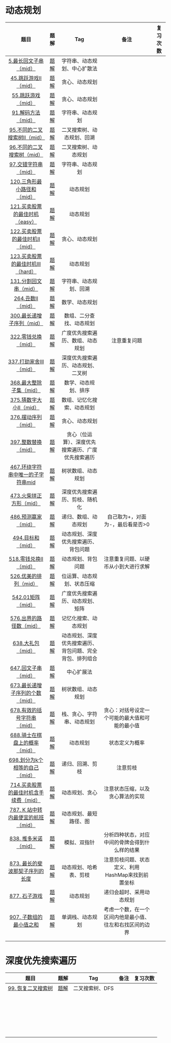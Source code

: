 # 动态规划



|                             题目                             |                             题解                             |                           Tag                            |                           备注                           | 复习次数 |
| :----------------------------------------------------------: | :----------------------------------------------------------: | :------------------------------------------------------: | :------------------------------------------------------: | :------: |
| [5.最长回文子串（mid）](https://leetcode.cn/problems/longest-palindromic-substring/) | [题解](https://leetcode.cn/problems/longest-palindromic-substring/solution/zhong-xin-kuo-san-dong-tai-gui-hua-by-liweiwei1419/) |               字符串、动态规划、中心扩散法               |                                                          |          |
| [45.跳跃游戏II（mid）](https://leetcode.cn/problems/jump-game-ii/) | [题解](https://leetcode.cn/problems/jump-game-ii/solution/xiang-xi-tong-su-de-si-lu-fen-xi-duo-jie-fa-by-10/) |                      贪心、动态规划                      |                                                          |          |
| [55.跳跃游戏（mid）](https://leetcode.cn/problems/jump-game/) | [题解](https://leetcode.cn/problems/jump-game/solution/tiao-yue-you-xi-by-leetcode-solution/) |                      贪心、动态规划                      |                                                          |          |
| [91.解码方法（mid）](https://leetcode.cn/problems/decode-ways/) | [题解](https://leetcode.cn/problems/decode-ways/solution/jie-ma-fang-fa-by-leetcode-solution-p8np/) |                     字符串、动态规划                     |                                                          |          |
| [95.不同的二叉搜索树II（mid）](https://leetcode.cn/problems/unique-binary-search-trees-ii/) | [题解](https://leetcode.cn/problems/unique-binary-search-trees-ii/solution/xiang-xi-tong-su-de-si-lu-fen-xi-duo-jie-fa-by-2-7/) |                二叉搜索树、动态规划、回溯                |                                                          |          |
| [96.不同的二叉搜索树（mid）](https://leetcode.cn/problems/unique-binary-search-trees/) | [题解](https://leetcode.cn/problems/unique-binary-search-trees/solution/bu-tong-de-er-cha-sou-suo-shu-by-leetcode-solution/) |                   二叉搜索树、动态规划                   |                                                          |          |
| [97.交错字符串（mid）](https://leetcode.cn/problems/interleaving-string/submissions/) | [题解](https://leetcode.cn/problems/interleaving-string/solution/lei-si-lu-jing-wen-ti-zhao-zhun-zhuang-tai-fang-ch/) |                     字符串、动态规划                     |                                                          |          |
| [120.三角形最小路径和（mid）](https://leetcode.cn/problems/triangle/submissions/) | [题解](https://leetcode.cn/problems/triangle/solution/di-gui-ji-yi-hua-dp-bi-xu-miao-dong-by-sweetiee/) |                         动态规划                         |                                                          |          |
| [121.买卖股票的最佳时机（easy）](https://leetcode.cn/problems/best-time-to-buy-and-sell-stock/submissions/) | [题解](https://leetcode.cn/problems/best-time-to-buy-and-sell-stock/solution/121-mai-mai-gu-piao-de-zui-jia-shi-ji-by-leetcode-/) |                         动态规划                         |                                                          |          |
| [122.买卖股票的最佳时机II（mid）](https://leetcode.cn/problems/best-time-to-buy-and-sell-stock-ii/) | [题解](https://leetcode.cn/problems/best-time-to-buy-and-sell-stock-ii/solution/mai-mai-gu-piao-de-zui-jia-shi-ji-ii-by-leetcode-s/) |                      贪心、动态规划                      |                                                          |          |
| [123.买卖股票的最佳时机III（hard）](https://leetcode.cn/problems/best-time-to-buy-and-sell-stock-iii/solution/) | [题解](https://leetcode.cn/problems/best-time-to-buy-and-sell-stock-iii/solution/123-mai-mai-gu-piao-de-zui-jia-shi-ji-ii-zfh9/) |                         动态规划                         |                                                          |          |
| [131.分割回文串（mid）](https://leetcode.cn/problems/palindrome-partitioning/) | [题解](https://leetcode.cn/problems/palindrome-partitioning/solution/hui-su-you-hua-jia-liao-dong-tai-gui-hua-by-liweiw/) |                  字符串、动态规划、回溯                  |                                                          |          |
| [264.丑数II（mid）](https://leetcode.cn/problems/ugly-number-ii/) | [题解](https://leetcode.cn/problems/ugly-number-ii/solution/chou-shu-ii-by-leetcode-solution-uoqd/) |                      数学、动态规划                      |                                                          |          |
| [300.最长递增子序列（mid）](https://leetcode.cn/problems/longest-increasing-subsequence/) | [题解](https://leetcode.cn/problems/longest-increasing-subsequence/solution/zui-chang-shang-sheng-zi-xu-lie-dong-tai-gui-hua-2/) |                 数组、二分查找、动态规划                 |                                                          |          |
| [322.零钱兑换（mid）](https://leetcode.cn/problems/coin-change/) | [题解](https://leetcode.cn/problems/coin-change/solution/322-ling-qian-dui-huan-by-leetcode-solution/) |             广度优先搜索遍历、数组、动态规划             |                       注意重复问题                       |          |
| [337.打劫家舍III（mid）](https://leetcode.cn/problems/house-robber-iii/) | [题解](https://leetcode.cn/problems/house-robber-iii/solution/da-jia-jie-she-iii-by-leetcode-solution/) |            深度优先搜索遍历、动态规划、二叉树            |                                                          |          |
| [368.最大整除子集（mid）](https://leetcode.cn/problems/largest-divisible-subset/) | [题解](https://leetcode.cn/problems/largest-divisible-subset/solution/gong-shui-san-xie-noxiang-xin-ke-xue-xi-0a3jc/) |                   数学、动态规划、排序                   |                                                          |          |
| [375.猜数字大小II（mid）](https://leetcode.cn/problems/guess-number-higher-or-lower-ii/) | [题解](https://leetcode.cn/problems/guess-number-higher-or-lower-ii/solution/gong-shui-san-xie-yi-ti-shuang-jie-ji-yi-92e5/) |                数组、记忆化搜索、动态规划                |                                                          |          |
| [376.摆动序列（mid）](https://leetcode.cn/problems/wiggle-subsequence/) | [题解](https://leetcode.cn/problems/wiggle-subsequence/solution/tan-xin-si-lu-qing-xi-er-zheng-que-de-ti-jie-by-lg/) |                      贪心、动态规划                      |                                                          |          |
| [397.整数替换（mid）](https://leetcode.cn/problems/integer-replacement/) | [题解](https://leetcode.cn/problems/integer-replacement/solution/gong-shui-san-xie-yi-ti-san-jie-dfsbfs-t-373h/) |    贪心（位运算）、深度优先搜索遍历、广度优先搜索遍历    |                                                          |          |
| [467.环绕字符串中唯一的子字符串mid](https://leetcode.cn/problems/unique-substrings-in-wraparound-string/) | [题解](https://leetcode.cn/problems/unique-substrings-in-wraparound-string/solution/by-ac_oier-qteu/) |                    树状数组、动态规划                    |                                                          |          |
| [473.火柴拼正方形（mid）](https://leetcode.cn/problems/matchsticks-to-square/) | [题解](https://leetcode.cn/problems/matchsticks-to-square/solution/by-ac_oier-k8i7/) |              深度优先搜索遍历、剪枝、随机化              |                                                          |          |
| [486.预测赢家（mid）](https://leetcode.cn/problems/predict-the-winner/) |   [题解](https://leetcode.cn/problems/predict-the-winner/)   |                   递归、数组、动态规划                   |             自己取为+，对面为-，最后看是否>0             |          |
| [494.目标和（mid）](https://leetcode.cn/problems/target-sum/) | [题解](https://leetcode.cn/problems/target-sum/solution/gong-shui-san-xie-yi-ti-si-jie-dfs-ji-yi-et5b/) |           动态规划、深度优先搜索遍历、背包问题           |                                                          |          |
| [518.零钱兑换II（mid）](https://leetcode.cn/problems/coin-change-2/) | [题解](https://leetcode.cn/problems/coin-change-2/solution/gong-shui-san-xie-xiang-jie-wan-quan-bei-6hxv/) |                    动态规划、背包问题                    |           注意重复问题、以硬币从小到大进行求解           |          |
| [526.优美的排列（mid）](https://leetcode.cn/problems/beautiful-arrangement/) | [题解](https://leetcode.cn/problems/beautiful-arrangement/solution/gong-shui-san-xie-xiang-jie-liang-chong-vgsia/) |                位运算、动态规划、状态压缩                |                                                          |          |
| [542.01矩阵（mid）](https://leetcode.cn/problems/01-matrix/) | [题解](https://leetcode.cn/problems/01-matrix/solution/01ju-zhen-by-leetcode-solution/) |             广度优先搜索遍历、动态规划、矩阵             |                                                          |          |
| [576.出界的路径数（mid）](https://leetcode.cn/problems/out-of-boundary-paths/) | [题解](https://leetcode.cn/problems/out-of-boundary-paths/solution/gong-shui-san-xie-yi-ti-shuang-jie-ji-yi-asrz/) |                   记忆化搜索、动态规划                   |                                                          |          |
| [638.大礼包（mid）](https://leetcode.cn/problems/shopping-offers/) | [题解](https://leetcode.cn/problems/shopping-offers/solution/gong-shui-san-xie-yi-ti-shuang-jie-zhuan-qgk1/) | 动态规划、深度优先搜索遍历、背包问题、完全背包、排列组合 |                                                          |          |
| [647.回文子串（mid）](https://leetcode.cn/problems/palindromic-substrings/) | [题解](https://leetcode.cn/problems/palindromic-substrings/solution/hui-wen-zi-chuan-by-leetcode-solution/) |                        中心扩展法                        |                                                          |          |
| [673.最长递增子序列的个数（mid）](https://leetcode.cn/problems/number-of-longest-increasing-subsequence/) | [题解](https://leetcode.cn/problems/number-of-longest-increasing-subsequence/solution/gong-shui-san-xie-lis-de-fang-an-shu-wen-obuz/) |                    树状数组、动态规划                    |                                                          |          |
| [678.有效的括号字符串（mid）](https://leetcode.cn/problems/valid-parenthesis-string/) | [题解](https://leetcode.cn/problems/valid-parenthesis-string/solution/you-xiao-de-gua-hao-zi-fu-chuan-by-leetc-osi3/) |                栈、贪心、字符串、动态规划                |      贪心：对括号设定一个可能的最大值和可能的最小值      |          |
| [688.骑士在棋盘上的概率（mid）](https://leetcode.cn/problems/knight-probability-in-chessboard/) | [题解](https://leetcode.cn/problems/knight-probability-in-chessboard/solution/gong-shui-san-xie-jian-dan-qu-jian-dp-yu-st8l/) |                         动态规划                         |                      状态定义为概率                      |          |
| [698.划分为k个相等的自己（mid）](https://leetcode.cn/problems/partition-to-k-equal-sum-subsets/) | [题解](https://leetcode.cn/problems/partition-to-k-equal-sum-subsets/solution/javahui-su-jian-zhi-shou-ba-shou-jiao-hu-0equ/) |                     递归、回溯、剪枝                     |                         注意剪枝                         |          |
| [714.买卖股票的最佳时机含手续费（mid）](https://leetcode.cn/problems/best-time-to-buy-and-sell-stock-with-transaction-fee/) | [题解](https://leetcode.cn/problems/best-time-to-buy-and-sell-stock-with-transaction-fee/solution/mai-mai-gu-piao-de-zui-jia-shi-ji-han-sh-rzlz/) |                      动态规划、贪心                      |             注意状态压缩，以及贪心算法的实现             |          |
| [787. K 站中转内最便宜的航班（mid）](https://leetcode.cn/problems/cheapest-flights-within-k-stops/) | [题解](https://leetcode.cn/problems/cheapest-flights-within-k-stops/solution/k-zhan-zhong-zhuan-nei-zui-bian-yi-de-ha-abzi/) |                  动态规划、最短路径、图                  |                                                          |          |
| [838. 推多米诺（mid）](https://leetcode.cn/problems/push-dominoes/) | [题解](https://leetcode.cn/problems/push-dominoes/solution/tui-duo-mi-nuo-by-leetcode-solution-dwgm/) |                       模拟、双指针                       |      分析四种状态，对应中间的骨牌会得到什么样的结果      |          |
| [873. 最长的斐波那契子序列的长度](https://leetcode.cn/problems/length-of-longest-fibonacci-subsequence/) | [题解](https://leetcode.cn/problems/length-of-longest-fibonacci-subsequence/solution/by-ac_oier-beo2/) |                  动态规划、哈希表、剪枝                  |    注意剪枝问题、状态定义、利用HashMap来找到前置坐标     |          |
|  [877. 石子游戏](https://leetcode.cn/problems/stone-game/)   | [题解](https://leetcode.cn/problems/stone-game/solution/shi-zi-you-xi-by-leetcode-solution/) |                         动态规划                         |                 递归会超时、采用动态规划                 |          |
| [907. 子数组的最小值之和](https://leetcode.cn/problems/sum-of-subarray-minimums/) | [题解](https://leetcode.cn/problems/sum-of-subarray-minimums/solution/xiao-bai-lang-dong-hua-xiang-jie-bao-zhe-489q/) |                     单调栈、动态规划                     | 考虑一个数，在一个区间内他是最小值、往左和右找区间的边界 |          |
|                                                              |                                                              |                                                          |                                                          |          |
|                                                              |                                                              |                                                          |                                                          |          |



# 深度优先搜索遍历



|                             题目                             |                             题解                             |       Tag       | 备注 | 复习次数 |
| :----------------------------------------------------------: | :----------------------------------------------------------: | :-------------: | :--: | :------: |
| [99. 恢复二叉搜索树](https://leetcode.cn/problems/recover-binary-search-tree/) | [题解](https://leetcode.cn/problems/recover-binary-search-tree/solution/san-chong-jie-fa-xiang-xi-tu-jie-99-hui-fu-er-cha-/) | 二叉搜索树、DFS |      |          |
|                                                              |                                                              |                 |      |          |
|                                                              |                                                              |                 |      |          |
|                                                              |                                                              |                 |      |          |
|                                                              |                                                              |                 |      |          |
|                                                              |                                                              |                 |      |          |
|                                                              |                                                              |                 |      |          |
|                                                              |                                                              |                 |      |          |
|                                                              |                                                              |                 |      |          |
|                                                              |                                                              |                 |      |          |
|                                                              |                                                              |                 |      |          |
|                                                              |                                                              |                 |      |          |
|                                                              |                                                              |                 |      |          |
|                                                              |                                                              |                 |      |          |
|                                                              |                                                              |                 |      |          |
|                                                              |                                                              |                 |      |          |
|                                                              |                                                              |                 |      |          |
|                                                              |                                                              |                 |      |          |
|                                                              |                                                              |                 |      |          |
|                                                              |                                                              |                 |      |          |
|                                                              |                                                              |                 |      |          |
|                                                              |                                                              |                 |      |          |
|                                                              |                                                              |                 |      |          |
|                                                              |                                                              |                 |      |          |

